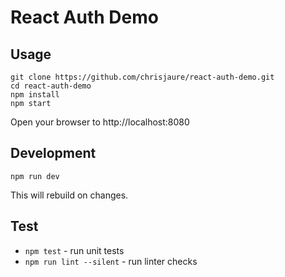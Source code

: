 # React Auth Demo

## Usage

```
git clone https://github.com/chrisjaure/react-auth-demo.git
cd react-auth-demo
npm install
npm start
```
Open your browser to http://localhost:8080

## Development

```
npm run dev
```
This will rebuild on changes.

## Test

- `npm test` - run unit tests
- `npm run lint --silent` - run linter checks
